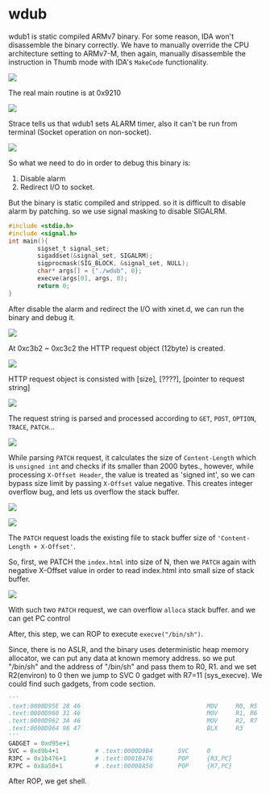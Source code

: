 # wdub

wdub1 is static compiled ARMv7 binary. For some reason, IDA won't disassemble the binary correctly. We have to manually override the CPU architecture setting to ARMv7-M, then again, manually disassemble the instruction in Thumb mode with IDA's `MakeCode` functionality.

![](images/image10.png)

The real main routine is at 0x9210

![](images/image07.png)

Strace tells us that wdub1 sets ALARM timer, also it can't be run from terminal (Socket operation on non-socket).

![](images/image11.png)

So what we need to do in order to debug this binary is:

1. Disable alarm
2. Redirect I/O to socket.

But the binary is static compiled and stripped. so it is difficult to disable alarm by patching. so we use signal masking to disable SIGALRM.

```c
#include <stdio.h>
#include <signal.h>
int main(){
        sigset_t signal_set;
        sigaddset(&signal_set, SIGALRM);
        sigprocmask(SIG_BLOCK, &signal_set, NULL);
        char* args[] = {"./wdub", 0};
        execve(args[0], args, 0);
        return 0;
}
```

After disable the alarm and redirect the I/O with xinet.d, we can run the binary and debug it.

![](images/image03.png)

At 0xc3b2 ~ 0xc3c2 the HTTP request object (12byte) is created.

![](images/image14.png)

HTTP request object is consisted with [size], [????], [pointer to request string]

![](images/image01.png)


The request string is parsed and processed according to `GET`, `POST`, `OPTION`, `TRACE`, `PATCH`...

![](images/image12.png)


While parsing `PATCH` request, it calculates the size of `Content-Length` which is `unsigned int` and checks if its smaller than 2000 bytes., however, while processing `X-Offset Header`, the value is treated as 'signed int', so we can bypass size limit by passing `X-Offset` value negative.
This creates integer overflow bug, and lets us overflow the stack buffer.


![](images/image06.png)

![](images/image08.png)


The `PATCH` request loads the existing file to stack buffer size of `'Content-Length + X-Offset'`.

So, first, we PATCH the `index.html` into size of N, then we `PATCH` again with negative X-Offset value in order to read index.html into small size of stack buffer.

![](images/image00.png)

With such two `PATCH` request, we can overflow `alloca` stack buffer. and we can get PC control

After, this step, we can ROP to execute `execve("/bin/sh")`.

Since, there is no ASLR, and the binary uses deterministic heap memory allocator, we can put any data at known memory address. so we put "/bin/sh" and the address of "/bin/sh" and pass them to R0, R1. and we set R2(environ) to 0 then we jump to SVC 0 gadget with R7=11 (sys_execve).
We could find such gadgets, from code section.

```py
'''
.text:0000D95E 28 46                                   MOV     R0, R5
.text:0000D960 31 46                                   MOV     R1, R6
.text:0000D962 3A 46                                   MOV     R2, R7
.text:0000D964 98 47                                   BLX     R3
'''
GADGET = 0xd95e+1
SVC = 0xd9b4+1          # .text:0000D9B4       SVC     0
R3PC = 0x1b476+1        # .text:0001B476       POP     {R3,PC}
R7PC = 0x8a50+1         # .text:00008A50       POP     {R7,PC}
```

After ROP, we get shell.
